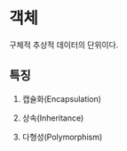 # 객체

구체적 추상적 데이터의 단위이다.

<h2>특징</h2>

1. 캡슐화(Encapsulation)

2. 상속(Inheritance)

3. 다형성(Polymorphism)
